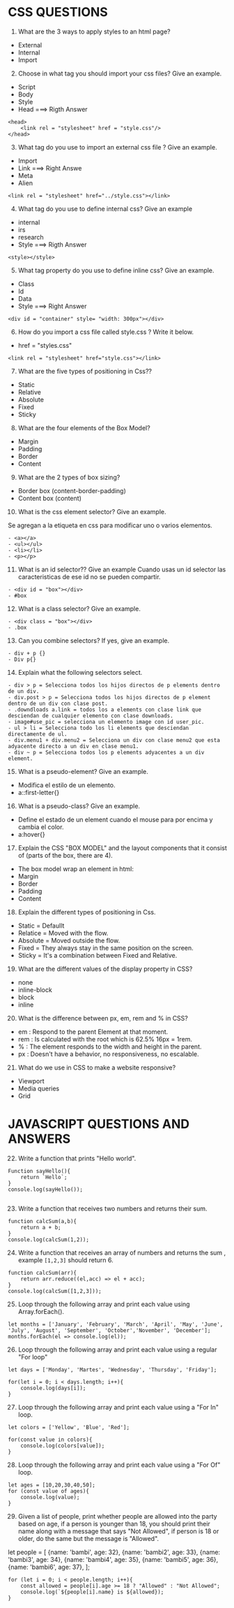 # **CSS QUESTIONS**

1. What are the 3 ways to apply styles to an html page?

- External
- Internal
- Import

2. Choose in what tag you should import your css files? Give an example.

- Script
- Body
- Style
- Head ===> Rigth Answer

```
<head>
    <link rel = "stylesheet" href = "style.css"/>
</head>

```

3. What tag do you use to import an external css file ? Give an example.

- Import
- Link ===> Right Answe
- Meta
- Alien

```
<link rel = "stylesheet" href="../style.css"></link>
```

4. What tag do you use to define internal css? Give an example

- internal
- irs
- research
- Style ===> Rigth Answer

```
<style></style>
```

5. What tag property do you use to define inline css? Give an example.

- Class
- Id
- Data
- Style ===> Right Answer

```
<div id = "container" style= "width: 300px"></div>
```

6. How do you import a css file called style.css ? Write it below.

- href = "styles.css"

```
<link rel = "stylesheet" href="style.css"></link>
```

7. What are the five types of positioning in Css??

- Static
- Relative
- Absolute
- Fixed
- Sticky

8. What are the four elements of the Box Model?

- Margin
- Padding
- Border
- Content

9. What are the 2 types of box sizing?

- Border box (content-border-padding)
- Content box (content)

10. What is the css element selector? Give an example.

Se agregan a la etiqueta en css para modificar uno o varios elementos.

```
- <a></a>
- <ul></ul>
- <li></li>
- <p></p>
```

11. What is an id selector?? Give an example
    Cuando usas un id selector las caracteristicas de ese id no se pueden compartir.

```
- <div id = "box"></div>
- #box
```

12. What is a class selector? Give an example.

```
- <div class = "box"></div>
- .box
```

13. Can you combine selectors? If yes, give an example.

```
- div + p {}
- Div p{}
```

14. Explain what the following selectors select.

```
- div > p = Selecciona todos los hijos directos de p elements dentro de un div.
- div.post > p = Selecciona todos los hijos directos de p element dentro de un div con clase post.
- .downdloads a.link = todos los a elements con clase link que desciendan de cualquier elemento con clase downloads.
- image#use_pic = selecciona un elemento image con id user_pic.
- ul > li = Selecciona todo los li elements que desciendan directamente de ul.
- div.menu1 + div.menu2 = Selecciona un div con clase menu2 que esta adyacente directo a un div en clase menu1.
- div ~ p = Selecciona todos los p elements adyacentes a un div element.
```

15. What is a pseudo-element? Give an example.

- Modifica el estilo de un elemento.
- a::first-letter{}

16. What is a pseudo-class? Give an example.

- Define el estado de un element cuando el mouse para por encima y cambia el color.
- a:hover{}

17. Explain the CSS "BOX MODEL" and the layout components that it consist of (parts of the box, there are 4).

- The box model wrap an element in html:
- Margin
- Border
- Padding
- Content

18. Explain the different types of positioning in Css.

- Static = Defaullt
- Relatice = Moved with the flow.
- Absolute = Moved outside the flow.
- Fixed = They always stay in the same position on the screen.
- Sticky = It's a combination between Fixed and Relative.

19. What are the different values of the display property in CSS?

- none
- inline-block
- block
- inline

20. What is the difference between px, em, rem and % in CSS?

- em : Respond to the parent Element at that moment.
- rem : Is calculated with the root which is 62.5% 16px = 1rem.
- % : The element responds to the width and height in the parent.
- px : Doesn't have a behavior, no responsiveness, no escalable.

21. What do we use in CSS to make a website responsive?

- Viewport
- Media queries
- Grid

# **JAVASCRIPT QUESTIONS AND ANSWERS**

22. Write a function that prints "Hello world".

```
Function sayHello(){
    return `Hello`;
}
console.log(sayHello());


```

23. Write a function that receives two numbers and returns their sum.

```
function calcSum(a,b){
    return a + b;
}
console.log(calcSum(1,2));

```

24. Write a function that receives an array of numbers and returns the sum , example `[1,2,3]` should return 6.

```
function calcSum(arr){
    return arr.reduce((el,acc) => el + acc);
}
console.log(calcSum([1,2,3]));

```

25. Loop through the following array and print each value using Array.forEach().

```
let months = ['January', 'February', 'March', 'April', 'May', 'June', 'July', 'August', 'September', 'October','November', 'December'];
months.forEach(el => console.log(el));
```

26. Loop through the following array and print each value using a regular "For loop"

```
let days = ['Monday', 'Martes', 'Wednesday', 'Thursday', 'Friday'];

for(let i = 0; i < days.length; i++){
    console.log(days[i]);
}

```

27. Loop through the following array and print each value using a "For In" loop.

```
let colors = ['Yellow', 'Blue', 'Red'];

for(const value in colors){
    console.log(colors[value]);
}

```

28. Loop through the following array and print each value using a "For Of" loop.

```
let ages = [10,20,30,40,50];
for (const value of ages){
    console.log(value);
}
```

29. Given a list of people, print whether people are allowed into the party based on age, if a person is younger
    than 18, you should print their name along with a message that says "Not Allowed", if person is 18 or older, do the same but the message is "Allowed".

let people = [
{name: 'bambi', age: 32},
{name: 'bambi2', age: 33},
{name: 'bambi3', age: 34},
{name: 'bambi4', age: 35},
{name: 'bambi5', age: 36},
{name: 'bambi6', age: 37},
];

```
for (let i = 0; i < people.length; i++){
    const allowed = people[i].age >= 18 ? "Allowed" : "Not Allowed";
    console.log(`${people[i].name} is ${allowed});
}

```
